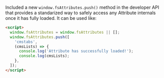 Included a new `window.fsAttributes.push()` method in the developer API that provides a standarized way to safely access any Attribute internals once it has fully loaded.
It can be used like:

```html
<script>
  window.fsAttributes = window.fsAttributes || [];
  window.fsAttributes.push([
    'cmstabs',
    (cmsLists) => {
      console.log('Attribute has successfully loaded!');
      console.log(cmsLists);
    },
  ]);
</script>
```
